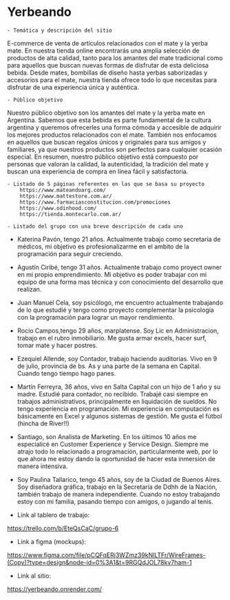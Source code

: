 # Yerbeando

    - Temática y descripción del sitio
    
E-commerce de venta de artículos relacionados con el mate y la yerba mate. En nuestra tienda online encontrarás una amplia selección de productos de alta calidad, tanto para los amantes del mate tradicional como para aquellos que buscan nuevas formas de disfrutar de esta deliciosa bebida. Desde mates, bombillas de diseño hasta yerbas saborizadas y accesorios para el mate, nuestra tienda ofrece todo lo que necesitas para disfrutar de una experiencia única y auténtica.

    - Público objetivo
Nuestro público objetivo son los amantes del mate y la yerba mate en Argentina. Sabemos que esta bebida es parte fundamental de la cultura argentina y queremos ofrecerles una forma cómoda y accesible de adquirir los mejores productos relacionados con el mate. También nos enfocamos en aquellos que buscan regalos únicos y originales para sus amigos y familiares, ya que nuestros productos son perfectos para cualquier ocasión especial. En resumen, nuestro público objetivo está compuesto por personas que valoran la calidad, la autenticidad, la tradición del mate y buscan una experiencia de compra en línea fácil y satisfactoria.


    - Listado de 5 páginas referentes en las que se basa su proyecto
        https://www.mateandoarg.com/
        https://www.mattestore.com.ar/
        https://www.farmaciasconstitucion.com/promociones
        https://www.odinhood.com/
        https://tienda.montecarlo.com.ar/
        
    - Listado del grupo con una breve descripción de cada uno
    
  -  Katerina Pavón, tengo 21 años. Actualmente trabajo como secretaria de médicos, mi objetivo es profesionalizarme en el ambito de la programación para seguir creciendo. 
   
   - Agustín Ciribé, tengo 31 años. Actualmente trabajo como proyect owner en mi propio emprendimiento. Mi objetivo es poder trabajar con mi equipo de una forma mas técnica y con conocimiento del desarrollo que realizan. 
   
   - Juan Manuel Cela, soy psicólogo, me encuentro actualmente trabajando de lo que estudié y tengo como proyecto complementar la psicología con la programación para lograr un mayor rendimiento.
   
   - Rocio Campos,tengo 29 años, marplatense. Soy Lic en Administracion, trabajo en el rubro inmobiliario. Me gusta armar excels, hacer surf, tomar mate y hacer postres.
   
  - Ezequiel Allende, soy Contador, trabajo haciendo auditorias. 
Vivo en 9 de julio, provincia de bs. As y una parte de la semana en Capital. Cuando tengo tiempo hago panes.

  - Martín Ferreyra, 36 años, vivo en Salta Capital con un hijo de 1 año y su madre. Estudié para contador, no recibido. Trabajé casi siempre en trabajos administrativos, principalmente en liquidación de sueldos. No tengo experiencia en programación. Mi experiencia en computación es básicamente en Excel y algunos sistemas de gestión. Me gusta el fútbol (hincha de River!!)
  
  - Santiago, son Analista de Marketing. En los últimos 10 años me especialicé en Customer Experience y Service Design. Siempre me atrajo todo lo relacionado a programación, particularmente web, por lo que ahora me estoy dando la oportunidad de hacer esta inmersión de manera intensiva.
 
 - Soy Paulina Tallarico, tengo 45 años, soy de la Ciudad de Buenos Aires. Soy diseñadora gráfica, trabajo en la Secretaría de Ddhh de la Nación, también trabajo de manera independiente. Cuando no estoy trabajando estoy con mi familia, pasando tiempo con amigos, o jugando al tenis.
   
   
- Link al tablero de trabajo:
       
https://trello.com/b/EteQsCaC/grupo-6


- Link a figma (mockups):

https://www.figma.com/file/pCQFqERj3WZmz39kNlLTFr/WireFrames-(Copy)?type=design&node-id=0%3A1&t=9RGQdJOL78kv7ham-1


- Link al sitio:

https://yerbeando.onrender.com/